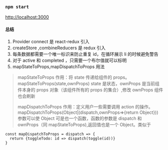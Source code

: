 ### `npm start`

[http://localhost:3000](http://localhost:3000)

#### 总结

1. Provider connect 是 react-redux 引入
2. createStore ,combineReducers 是 redux 引入
3. 每条数据都需要一个唯一标识来防止重复 id，在循环展示 li 的时候避免警告
4. 对于 active 和 completed ，只需要一个布尔值就可以标明
5. mapStateToProps,mapDispatchToProps 用法

> mapStateToProps 作用：将 state 传递给组件的 props。mapStateToProps(state,ownProps) state 是状态，ownProps 是当前组件本身的 props 对象（该组件所有的 props 的集合）,修改 ownProps 组件也会刷新
>
> mapDispatchToProps 作用：定义用户一些需要调用 action 的操作。mapDispatchToProps(Object|(dispatch,ownProps=>{return Object})) 参数可以使 Object 可是也一个函数，函数的参数是 dispatch 和 ownProps（同 mapStateToProps),返回值也是一个 Object。类似于

```
const mapDispatchToProps = dispatch => {
  return {toggleTodo: id => dispatch(toggle(id))}
}
```
